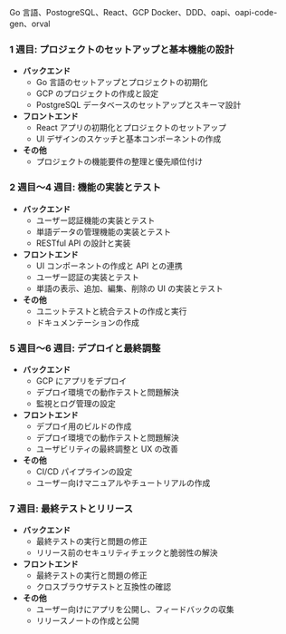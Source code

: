 Go 言語、PostogreSQL、React、GCP
Docker、DDD、oapi、oapi-code-gen、orval

### **1 週目: プロジェクトのセットアップと基本機能の設計**

- **バックエンド**
  - Go 言語のセットアップとプロジェクトの初期化
  - GCP のプロジェクトの作成と設定
  - PostgreSQL データベースのセットアップとスキーマ設計
- **フロントエンド**
  - React アプリの初期化とプロジェクトのセットアップ
  - UI デザインのスケッチと基本コンポーネントの作成
- **その他**
  - プロジェクトの機能要件の整理と優先順位付け

### **2 週目〜4 週目: 機能の実装とテスト**

- **バックエンド**
  - ユーザー認証機能の実装とテスト
  - 単語データの管理機能の実装とテスト
  - RESTful API の設計と実装
- **フロントエンド**
  - UI コンポーネントの作成と API との連携
  - ユーザー認証の実装とテスト
  - 単語の表示、追加、編集、削除の UI の実装とテスト
- **その他**
  - ユニットテストと統合テストの作成と実行
  - ドキュメンテーションの作成

### **5 週目〜6 週目: デプロイと最終調整**

- **バックエンド**
  - GCP にアプリをデプロイ
  - デプロイ環境での動作テストと問題解決
  - 監視とログ管理の設定
- **フロントエンド**
  - デプロイ用のビルドの作成
  - デプロイ環境での動作テストと問題解決
  - ユーザビリティの最終調整と UX の改善
- **その他**
  - CI/CD パイプラインの設定
  - ユーザー向けマニュアルやチュートリアルの作成

### **7 週目: 最終テストとリリース**

- **バックエンド**
  - 最終テストの実行と問題の修正
  - リリース前のセキュリティチェックと脆弱性の解決
- **フロントエンド**
  - 最終テストの実行と問題の修正
  - クロスブラウザテストと互換性の確認
- **その他**
  - ユーザー向けにアプリを公開し、フィードバックの収集
  - リリースノートの作成と公開
